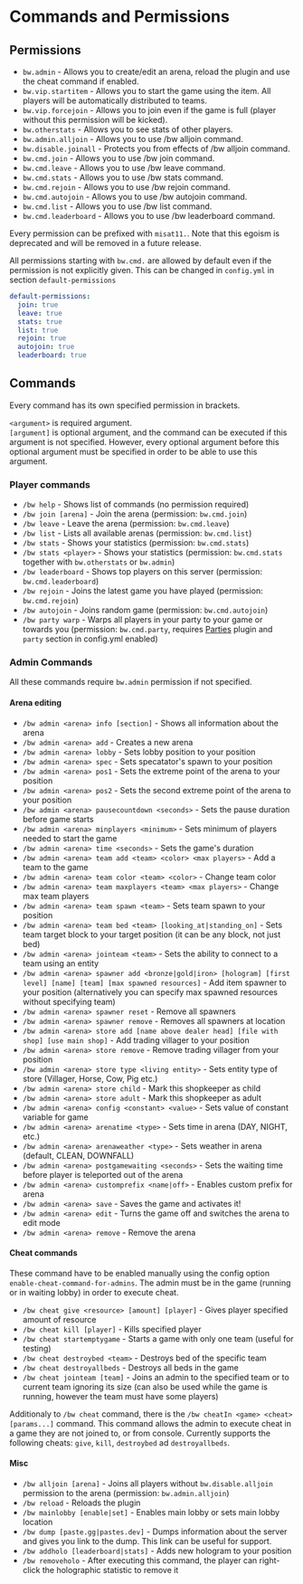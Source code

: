 # Commands and Permissions

## Permissions

* `bw.admin` - Allows you to create/edit an arena, reload the plugin and use the cheat command if enabled.
* `bw.vip.startitem` - Allows you to start the game using the item. All players will be automatically distributed to teams.
* `bw.vip.forcejoin` - Allows you to join even if the game is full (player without this permission will be kicked).
* `bw.otherstats` - Allows you to see stats of other players.
* `bw.admin.alljoin` - Allows you to use /bw alljoin command.
* `bw.disable.joinall` - Protects you from effects of /bw alljoin command.
* `bw.cmd.join` - Allows you to use /bw join command.
* `bw.cmd.leave` - Allows you to use /bw leave command.
* `bw.cmd.stats` - Allows you to use /bw stats command.
* `bw.cmd.rejoin` - Allows you to use /bw rejoin command.
* `bw.cmd.autojoin` - Allows you to use /bw autojoin command.
* `bw.cmd.list` - Allows you to use /bw list command.
* `bw.cmd.leaderboard` - Allows you to use /bw leaderboard command.

Every permission can be prefixed with `misat11.`. Note that this egoism is deprecated and will be removed in a future release.

All permissions starting with `bw.cmd.` are allowed by default even if the permission is not explicitly given. This can be changed in `config.yml` in section `default-permissions`

```yaml
default-permissions:
  join: true
  leave: true
  stats: true
  list: true
  rejoin: true
  autojoin: true
  leaderboard: true
```

## Commands

Every command has its own specified permission in brackets. 

`<argument>` is required argument.   
`[argument]` is optional argument, and the command can be executed if this argument is not specified. However, every optional argument before this optional argument must be specified in order to be able to use this argument.

### Player commands

* `/bw help` - Shows list of commands (no permission required)
* `/bw join [arena]` - Join the arena (permission: `bw.cmd.join`)
* `/bw leave` - Leave the arena (permission: `bw.cmd.leave`)
* `/bw list` - Lists all available arenas (permission: `bw.cmd.list`)
* `/bw stats` - Shows your statistics (permission: `bw.cmd.stats`)
* `/bw stats <player>` - Shows your statistics (permission: `bw.cmd.stats` together with `bw.otherstats` or `bw.admin`)
* `/bw leaderboard` - Shows top players on this server (permission: `bw.cmd.leaderboard`)
* `/bw rejoin` - Joins the latest game you have played (permission: `bw.cmd.rejoin`)
* `/bw autojoin` - Joins random game (permission: `bw.cmd.autojoin`)
* `/bw party warp` - Warps all players in your party to your game or towards you (permission: `bw.cmd.party`, requires [Parties](https://alessiodp.com/parties) plugin and `party` section in config.yml enabled)

### Admin Commands

All these commands require `bw.admin` permission if not specified.

#### Arena editing

* `/bw admin <arena> info [section]` - Shows all information about the arena
* `/bw admin <arena> add` - Creates a new arena
* `/bw admin <arena> lobby` - Sets lobby position to your position
* `/bw admin <arena> spec` - Sets specatator's spawn to your position
* `/bw admin <arena> pos1` - Sets the extreme point of the arena to your position
* `/bw admin <arena> pos2` - Sets the second extreme point of the arena to your position
* `/bw admin <arena> pausecountdown <seconds>` - Sets the pause duration before game starts
* `/bw admin <arena> minplayers <minimum>` - Sets minimum of players needed to start the game
* `/bw admin <arena> time <seconds>` - Sets the game's duration
* `/bw admin <arena> team add <team> <color> <max players>` - Add a team to the game
* `/bw admin <arena> team color <team> <color>` - Change team color
* `/bw admin <arena> team maxplayers <team> <max players>` - Change max team players
* `/bw admin <arena> team spawn <team>` - Sets team spawn to your position
* `/bw admin <arena> team bed <team> [looking_at|standing_on]` - Sets team target block to your target position (it can be any block, not just bed)
* `/bw admin <arena> jointeam <team>` - Sets the ability to connect to a team using an entity
* `/bw admin <arena> spawner add <bronze|gold|iron> [hologram] [first level] [name] [team] [max spawned resources]` - Add item spawner to your position (alternatively you can specify max spawned resources without specifying team)
* `/bw admin <arena> spawner reset` - Remove all spawners
* `/bw admin <arena> spawner remove` - Removes all spawners at location
* `/bw admin <arena> store add [name above dealer head] [file with shop] [use main shop]` - Add trading villager to your position
* `/bw admin <arena> store remove` - Remove trading villager from your position
* `/bw admin <arena> store type <living entity>` - Sets entity type of store (Villager, Horse, Cow, Pig etc.)
* `/bw admin <arena> store child` - Mark this shopkeeper as child
* `/bw admin <arena> store adult` - Mark this shopkeeper as adult
* `/bw admin <arena> config <constant> <value>` - Sets value of constant variable for game
* `/bw admin <arena> arenatime <type>` - Sets time in arena (DAY, NIGHT, etc.)
* `/bw admin <arena> arenaweather <type>` - Sets weather in arena (default, CLEAN, DOWNFALL)
* `/bw admin <arena> postgamewaiting <seconds>` - Sets the waiting time before player is teleported out of the arena
* `/bw admin <arena> customprefix <name|off>` - Enables custom prefix for arena
* `/bw admin <arena> save` - Saves the game and activates it!
* `/bw admin <arena> edit` - Turns the game off and switches the arena to edit mode
* `/bw admin <arena> remove` - Remove the arena

#### Cheat commands

These command have to be enabled manually using the config option `enable-cheat-command-for-admins`. The admin must be in the game (running or in waiting lobby) in order to execute cheat.

* `/bw cheat give <resource> [amount] [player]` - Gives player specified amount of resource
* `/bw cheat kill [player]` - Kills specified player
* `/bw cheat startemptygame` - Starts a game with only one team (useful for testing)
* `/bw cheat destroybed <team>` - Destroys bed of the specific team
* `/bw cheat destroyallbeds` - Destroys all beds in the game
* `/bw cheat jointeam [team]` - Joins an admin to the specified team or to current team ignoring its size (can also be used while the game is running, however the team must have some players)

Additionaly to `/bw cheat` command, there is the `/bw cheatIn <game> <cheat> [params...]` command. This command allows the admin to execute cheat in a game they are not joined to, or from console. Currently supports the following cheats: `give`, `kill`, `destroybed` ad `destroyallbeds`.

#### Misc

* `/bw alljoin [arena]` - Joins all players without `bw.disable.alljoin` permission to the arena (permission: `bw.admin.alljoin`)
* `/bw reload` - Reloads the plugin
* `/bw mainlobby [enable|set]` - Enables main lobby or sets main lobby location
* `/bw dump [paste.gg|pastes.dev]` - Dumps information about the server and gives you link to the dump. This link can be useful for support.
* `/bw addholo [leaderboard|stats]` - Adds new hologram to your position
* `/bw removeholo` - After executing this command, the player can right-click the holographic statistic to remove it
